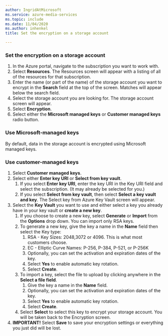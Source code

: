 ```yaml
---
author: IngridAtMicrosoft
ms.service: azure-media-services
ms.topic: include
ms.date: 11/04/2020
ms.author: inhenkel
title: Set the encryption on a storage account

---
```


<!--Set the encryption on storage account in the portal-->

### Set the encryption on a storage account

1. In the Azure portal, navigate to the subscription you want to work with.
1. Select **Resources**. The Resources screen will appear with a listing of all of the resources for that subscription.
1. Enter the name (or part of the name) of the storage account you want to encrypt in the **Search** field at the top of the screen.  Matches will appear below the search field.
1. Select the storage account you are looking for. The storage account screen will appear.
1. Select **Encryption**.
1. Select either the **Microsoft managed keys** or **Customer managed keys** radio button.

### Use Microsoft-managed keys

By default, data in the storage account is encrypted using Microsoft managed keys.

### Use customer-managed keys

1. Select **Customer managed keys**.
1. Select either **Enter key URI** or **Select from key vault**.
    1. If you select **Enter key URI**, enter the key URI in the Key URI field and select the subscription. (It may already be selected for you.)
    1. If you select **Select from key vault**, then select **Select a key vault and key**. The Select key from Azure Key Vault screen will appear.
1. Select the **Key Vault** you want to use and either select a key you already have in your key vault or **create a new key**.
    1. If you choose to create a new key, select **Generate** or **Import** from the **Options** drop down. You can import only RSA keys.
    1. To generate a new key, give the key a name in the **Name** field then select the Key type:
        1. RSA - Key Sizes:  2048,3072 or 4096. This is what most customers choose.
        1. EC - Elliptic Curve Names: P-256, P-384, P-521, or P-256K
        1. Optionally, you can set the activation and expiration dates of the key.
        1. Select **Yes** to enable automatic key rotation.
        1. Select **Create**.
    1. To import a key, select the file to upload by clicking anywhere in the **Select a file field**.
        1. Give the key a name in the **Name** field.
        1. Optionally, you can set the activation and expiration dates of the key.
        1. Select **Yes** to enable automatic key rotation.
        1. Select **Create**.
    1. Select **Select** to select this key to encrypt your storage account. You will be taken back to the Encryption screen.
1. **IMPORTANT!** Select **Save** to save your encryption settings or everything you just did will be lost.
